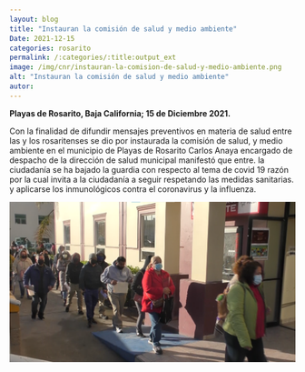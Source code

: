 ```yaml
---
layout: blog
title: "Instauran la comisión de salud y medio ambiente"
Date: 2021-12-15
categories: rosarito
permalink: /:categories/:title:output_ext
image: /img/cnr/instauran-la-comision-de-salud-y-medio-ambiente.png
alt: "Instauran la comisión de salud y medio ambiente"
autor:
---
```


**Playas de Rosarito, Baja California; 15 de Diciembre 2021.** 

Con la finalidad de difundir mensajes preventivos en materia de salud entre las y los rosaritenses se dio por instaurada la comisión de salud,
y medio ambiente en el municipio de Playas de Rosarito Carlos Anaya encargado de despacho de la dirección de salud municipal manifestó que entre.
la ciudadanía se ha bajado la guardia con respecto al tema de covid 19 razón por la cual invita a la ciudadanía a seguir respetando las medidas sanitarias.
y aplicarse los inmunológicos contra el coronavirus y la influenza. 


<div id="carouselExampleSlidesOnly" class="carousel slide" data-ride="carousel">
  <div class="carousel-inner">
    <div class="carousel-item active">
       <img class="d-block w-100" src="/img/cnr/instauran-la-comision-de-salud-y-medio-ambiente.png" loading="lazy"  alt="Instauran la comisión de salud y medio ambiente">
    </div>
  </div>
</div>
